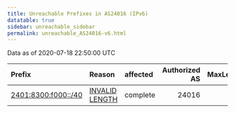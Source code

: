 ```yaml
---
title: Unreachable Prefixes in AS24016 (IPv6)
datatable: true
sidebar: unreachable_sidebar
permalink: unreachable_AS24016-v6.html
---
```


Data as of 2020-07-18 22:50:00 UTC


<div class="datatable-begin"></div>

| Prefix                                                           | Reason                                                                                                        | affected   |   Authorized AS |   MaxLength | Anchor                                       |   unreachable /48s |
|:-----------------------------------------------------------------|:--------------------------------------------------------------------------------------------------------------|:-----------|----------------:|------------:|:---------------------------------------------|-------------------:|
| [2401:8300:f000::/40](https://stat.ripe.net/2401:8300:f000::/40) | [INVALID LENGTH](https://rpki-validator.ripe.net/announcement-preview?asn=AS24016&prefix=2401:8300:f000::/40) | complete   |           24016 |          32 | [APNIC](unreachable_APNIC_RPKI_Root-v6.html) |                256 |

<div class="datatable-end"></div>